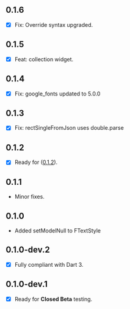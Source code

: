## 0.1.6

- [x] Fix: Override syntax upgraded.

## 0.1.5

- [x] Feat: collection widget.

## 0.1.4

- [x] Fix: google_fonts updated to 5.0.0

## 0.1.3

- [x] Fix: rectSingleFromJson uses double.parse

## 0.1.2

- [x] Ready for ([0.1.2](https://github.com/buildwiththeta/buildwiththeta/releases/tag/0.1.2)).

## 0.1.1

- Minor fixes.

## 0.1.0

- Added setModelNull to FTextStyle

## 0.1.0-dev.2

- [x] Fully compliant with Dart 3.

## 0.1.0-dev.1

- [x] Ready for **Closed Beta** testing.